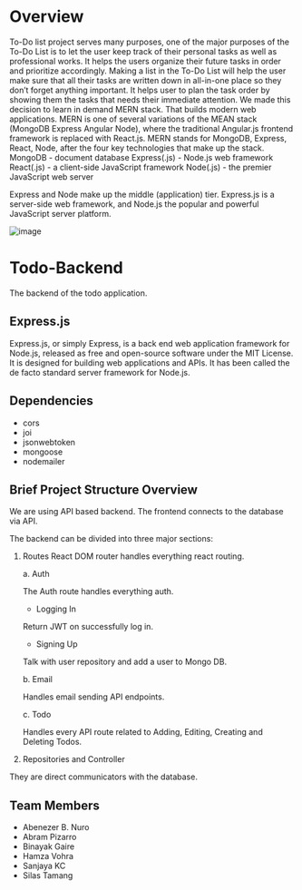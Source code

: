 # Overview

To-Do list project serves many purposes, one of the major purposes of the To-Do List is to let the user keep track of their personal tasks as well as professional works. It helps the users organize their future tasks in order and prioritize accordingly. Making a list in the To-Do List will help the user make sure that all their tasks are written down in all-in-one place so they don’t forget anything important. It helps user to plan the task order by showing them the tasks that needs their immediate attention.
We made this decision to learn in demand MERN stack. That builds modern web applications. MERN is one of several variations of the MEAN stack (MongoDB Express Angular Node), where the traditional Angular.js frontend framework is replaced with React.js. MERN stands for MongoDB, Express, React, Node, after the four key technologies that make up the stack.
MongoDB - document database
Express(.js) - Node.js web framework
React(.js) - a client-side JavaScript framework
Node(.js) - the premier JavaScript web server

Express and Node make up the middle (application) tier. Express.js is a server-side web framework, and Node.js the popular and powerful JavaScript server platform.

![image](https://user-images.githubusercontent.com/54716128/128556725-1d56293a-2b39-4230-95f5-75bc8df94fe3.png)



# Todo-Backend

The backend of the todo application.


## Express.js

Express.js, or simply Express, is a back end web application framework for Node.js, released as free and open-source software under the MIT License. It is designed for building web applications and APIs. It has been called the de facto standard server framework for Node.js.

## Dependencies

- cors
- joi
- jsonwebtoken
- mongoose
- nodemailer

## Brief Project Structure Overview

We are using API based backend. The frontend connects to the database via API.

The backend can be divided into three major sections:

1.	Routes
React DOM router handles everything react routing. 

	a.	Auth

	The Auth route handles everything auth. 
	-	 Logging In

	Return JWT on successfully log in.

	-	Signing Up

	Talk with user repository and add a user to Mongo DB.


	b.	Email

	Handles email sending API endpoints.

	c.	Todo

	Handles every API route related to Adding, Editing, Creating and Deleting Todos.

2.	Repositories and Controller

They are direct communicators with the database.

## Team Members

- Abenezer B. Nuro
- Abram Pizarro
- Binayak Gaire
- Hamza Vohra
- Sanjaya KC
- Silas Tamang

